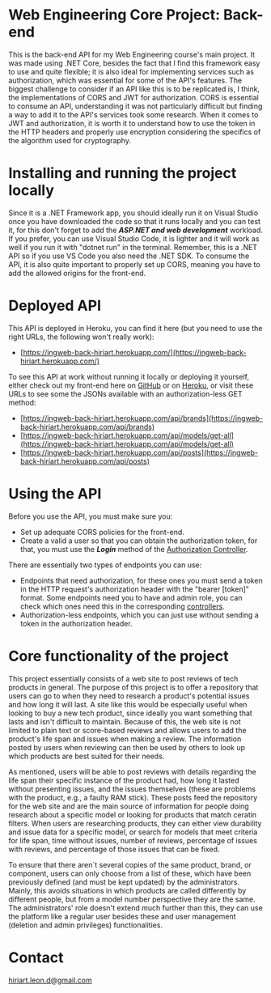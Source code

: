 # Web Engineering Core Project: Back-end
This is the back-end API for my Web Engineering course's main project. It was made using .NET Core, besides the fact that I find this framework easy to use and quite flexible; it is also ideal for implementing services such as authorization, which was essential for some of the API's features. The biggest challenge to consider if an API like this is to be replicated is, I think, the implementations of CORS and JWT for authorization. CORS is essential to consume an API, understanding it was not particularly difficult but finding a way to add it to the API's services took some research. When it comes to JWT and authorization, it is worth it to understand how to use the token in the HTTP headers and properly use encryption considering the specifics of the algorithm used for cryptography.

# Installing and running the project locally

Since it is a .NET Framework app, you should ideally run it on Visual Studio once you have downloaded the code so that it runs locally and you can test it, for this don't forget to add the ***ASP.NET and web development*** workload. If you prefer, you can use Visual Studio Code, it is lighter and it will work as well if you run it with "dotnet run" in the terminal. Remember, this is a .NET API so if you use VS Code you also need the .NET SDK. To consume the API, it is also quite important to properly set up CORS, meaning you have to add the allowed origins for the front-end.

# Deployed API

This API is deployed in Heroku, you can find it here (but you need to use the right URLs, the following won't really work):
  -  [https://ingweb-back-hiriart.herokuapp.com/](https://ingweb-back-hiriart.herokuapp.com/)

To see this API at work without running it locally or deploying it yourself, either check out my front-end here on [GitHub](https://github.com/Diego-Hiriart/IngWeb-Frontend-DiegoHiriart) or on [Heroku](https://ingweb-front-hiriart.herokuapp.com/), or visit these URLs to see some the JSONs available with an authorization-less GET method:
  - [https://ingweb-back-hiriart.herokuapp.com/api/brands](https://ingweb-back-hiriart.herokuapp.com/api/brands)
  - [https://ingweb-back-hiriart.herokuapp.com/api/models/get-all](https://ingweb-back-hiriart.herokuapp.com/api/models/get-all)
  - [https://ingweb-back-hiriart.herokuapp.com/api/posts](https://ingweb-back-hiriart.herokuapp.com/api/posts)

# Using the API

Before you use the API, you must make sure you:
  - Set up adequate CORS policies for the front-end.
  - Create a valid a user so that you can obtain the authorization token, for that, you must use the ***Login*** method of the [Authorization Controller](https://github.com/Diego-Hiriart/IngWeb-Backend-DiegoHiriart/blob/main/Controllers/AuthorizationController.cs).

There are essentially two types of endpoints you can use:
 - Endpoints that need authorization, for these ones you must send a token in the HTTP request's authorization header with the "bearer \[token\]" format. Some endpoints need you to have and admin role, you can check which ones need this in the corresponding [controllers](https://github.com/Diego-Hiriart/IngWeb-Backend-DiegoHiriart/tree/main/Controllers).
 - Authorization-less endpoints, which you can just use without sending a token in the authorization header.

# Core functionality of the project
This project essentially consists of a web site to post reviews of tech products in general. The purpose of this project is to offer a repository that users can go to when they need to research a product's potential issues and how long it will last. A site like this would be especially useful when looking to buy a new tech product, since ideally you want something that lasts and isn't difficult to maintain. Because of this, the web site is not limited to plain text or score-based reviews and allows users to add the product's life span and issues when making a review. The information posted by users when reviewing can then be used by others to look up which products are best suited for their needs.

As mentioned, users will be able to post reviews with details regarding the life span their specific instance of the product had, how long it lasted without presenting issues, and the issues themselves (these are problems with the product, e.g., a faulty RAM stick). These posts feed the repository for the web site and are the main source of information for people doing research about a specific model or looking for products that match ceratin filters. When users are researching products, they can either view durability and issue data for a specific model, or search for models that meet criteria for life span, time without issues, number of reviews, percentage of issues with reviews, and percentage of those issues that can be fixed.

To ensure that there aren´t several copies of the same product, brand, or component, users can only choose from a list of these, which have been previously defined (and must be kept updated) by the administrators. Mainly, this avoids situations in which products are called differently by different people, but from a model number perspective they are the same. The administrators' role doesn't extend much further than this, they can use the platform like a regular user besides these and user management (deletion and admin privileges) functionalities.

# Contact
[hiriart.leon.d@gmail.com](mailto:hiriart.leon.d@gmail.com)